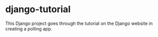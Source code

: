 # django-tutorial

This Django project goes through the tutorial on the Django website in creating a polling app.
